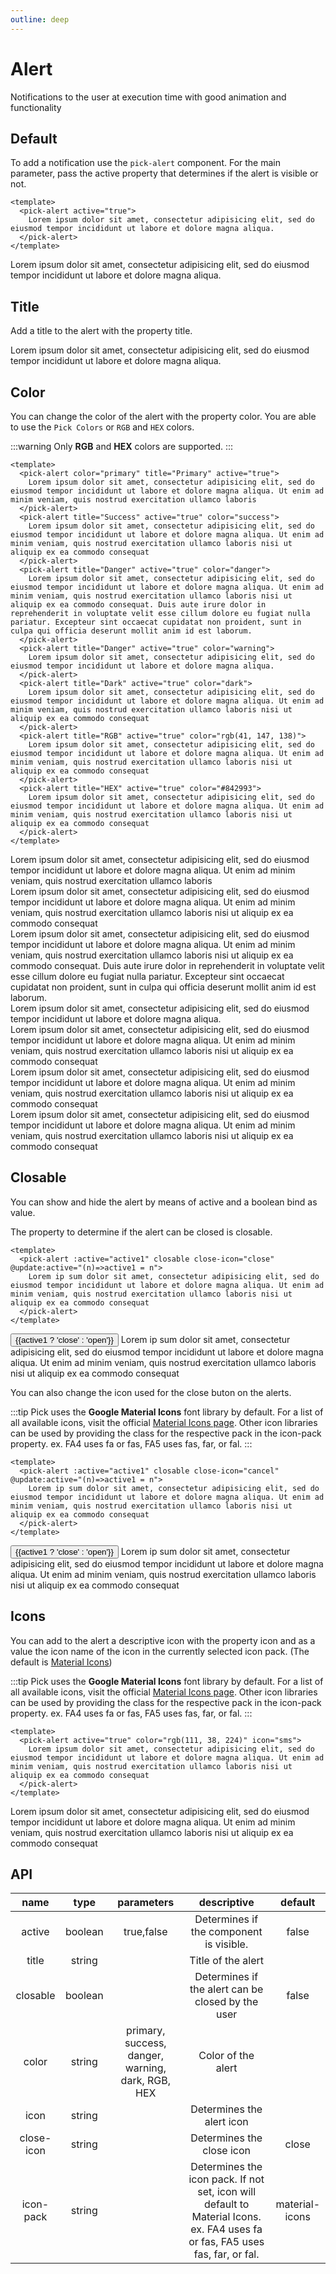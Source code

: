 ```yaml
---
outline: deep
---
```


<script setup lang="ts">
import {ref} from 'vue'
import {pickAlert} from '@elonehoo/pick'

const active1:boolean = ref(true)
</script>

# Alert

Notifications to the user at execution time with good animation and functionality

## Default

To add a notification use the `pick-alert` component. For the main parameter, pass the active property that determines if the alert is visible or not.

```vue
<template>
  <pick-alert active="true">
    Lorem ipsum dolor sit amet, consectetur adipisicing elit, sed do eiusmod tempor incididunt ut labore et dolore magna aliqua.
  </pick-alert>
</template>
```

<div >
  <pick-alert active="true">
    Lorem ipsum dolor sit amet, consectetur adipisicing elit, sed do eiusmod tempor incididunt ut labore et dolore magna aliqua.
  </pick-alert>
</div>

## Title

Add a title to the alert with the property title.

<div>
  <pick-alert title="Lorem ipsum dolor sit amet" color="rgb(231, 154, 23)" active="true">
    Lorem ipsum dolor sit amet, consectetur adipisicing elit, sed do eiusmod tempor incididunt ut labore et dolore magna aliqua.
  </pick-alert>
</div>

## Color

You can change the color of the alert with the property color. You are able to use the `Pick Colors` or `RGB` and `HEX` colors.

:::warning
Only **RGB** and **HEX** colors are supported.
:::

```vue
<template>
  <pick-alert color="primary" title="Primary" active="true">
    Lorem ipsum dolor sit amet, consectetur adipisicing elit, sed do eiusmod tempor incididunt ut labore et dolore magna aliqua. Ut enim ad minim veniam, quis nostrud exercitation ullamco laboris
  </pick-alert>
  <pick-alert title="Success" active="true" color="success">
    Lorem ipsum dolor sit amet, consectetur adipisicing elit, sed do eiusmod tempor incididunt ut labore et dolore magna aliqua. Ut enim ad minim veniam, quis nostrud exercitation ullamco laboris nisi ut aliquip ex ea commodo consequat
  </pick-alert>
  <pick-alert title="Danger" active="true" color="danger">
    Lorem ipsum dolor sit amet, consectetur adipisicing elit, sed do eiusmod tempor incididunt ut labore et dolore magna aliqua. Ut enim ad minim veniam, quis nostrud exercitation ullamco laboris nisi ut aliquip ex ea commodo consequat. Duis aute irure dolor in reprehenderit in voluptate velit esse cillum dolore eu fugiat nulla pariatur. Excepteur sint occaecat cupidatat non proident, sunt in culpa qui officia deserunt mollit anim id est laborum.
  </pick-alert>
  <pick-alert title="Danger" active="true" color="warning">
    Lorem ipsum dolor sit amet, consectetur adipisicing elit, sed do eiusmod tempor incididunt ut labore et dolore magna aliqua.
  </pick-alert>
  <pick-alert title="Dark" active="true" color="dark">
    Lorem ipsum dolor sit amet, consectetur adipisicing elit, sed do eiusmod tempor incididunt ut labore et dolore magna aliqua. Ut enim ad minim veniam, quis nostrud exercitation ullamco laboris nisi ut aliquip ex ea commodo consequat
  </pick-alert>
  <pick-alert title="RGB" active="true" color="rgb(41, 147, 138)">
    Lorem ipsum dolor sit amet, consectetur adipisicing elit, sed do eiusmod tempor incididunt ut labore et dolore magna aliqua. Ut enim ad minim veniam, quis nostrud exercitation ullamco laboris nisi ut aliquip ex ea commodo consequat
  </pick-alert>
  <pick-alert title="HEX" active="true" color="#842993">
    Lorem ipsum dolor sit amet, consectetur adipisicing elit, sed do eiusmod tempor incididunt ut labore et dolore magna aliqua. Ut enim ad minim veniam, quis nostrud exercitation ullamco laboris nisi ut aliquip ex ea commodo consequat
  </pick-alert>
</template>
```

<div>
  <pick-alert color="primary" title="Primary" active="true">
    Lorem ipsum dolor sit amet, consectetur adipisicing elit, sed do eiusmod tempor incididunt ut labore et dolore magna aliqua. Ut enim ad minim veniam, quis nostrud exercitation ullamco laboris
  </pick-alert>
  <br/>
  <pick-alert title="Success" active="true" color="success">
    Lorem ipsum dolor sit amet, consectetur adipisicing elit, sed do eiusmod tempor incididunt ut labore et dolore magna aliqua. Ut enim ad minim veniam, quis nostrud exercitation ullamco laboris nisi ut aliquip ex ea commodo consequat
  </pick-alert>
  <br/>
  <pick-alert title="Danger" active="true" color="danger">
    Lorem ipsum dolor sit amet, consectetur adipisicing elit, sed do eiusmod tempor incididunt ut labore et dolore magna aliqua. Ut enim ad minim veniam, quis nostrud exercitation ullamco laboris nisi ut aliquip ex ea commodo consequat. Duis aute irure dolor in reprehenderit in voluptate velit esse cillum dolore eu fugiat nulla pariatur. Excepteur sint occaecat cupidatat non proident, sunt in culpa qui officia deserunt mollit anim id est laborum.
  </pick-alert>
  <br/>
  <pick-alert title="Danger" active="true" color="warning">
    Lorem ipsum dolor sit amet, consectetur adipisicing elit, sed do eiusmod tempor incididunt ut labore et dolore magna aliqua.
  </pick-alert>
  <br/>
  <pick-alert title="Dark" active="true" color="dark">
    Lorem ipsum dolor sit amet, consectetur adipisicing elit, sed do eiusmod tempor incididunt ut labore et dolore magna aliqua. Ut enim ad minim veniam, quis nostrud exercitation ullamco laboris nisi ut aliquip ex ea commodo consequat
  </pick-alert>
  <br/>
  <pick-alert title="RGB" active="true" color="rgb(41, 147, 138)">
    Lorem ipsum dolor sit amet, consectetur adipisicing elit, sed do eiusmod tempor incididunt ut labore et dolore magna aliqua. Ut enim ad minim veniam, quis nostrud exercitation ullamco laboris nisi ut aliquip ex ea commodo consequat
  </pick-alert>
  <br/>
  <pick-alert title="HEX" active="true" color="#842993">
    Lorem ipsum dolor sit amet, consectetur adipisicing elit, sed do eiusmod tempor incididunt ut labore et dolore magna aliqua. Ut enim ad minim veniam, quis nostrud exercitation ullamco laboris nisi ut aliquip ex ea commodo consequat
  </pick-alert>
</div>

## Closable

You can show and hide the alert by means of active and a boolean bind as value.

The property to determine if the alert can be closed is closable.

```vue
<template>
  <pick-alert :active="active1" closable close-icon="close" @update:active="(n)=>active1 = n">
    Lorem ip sum dolor sit amet, consectetur adipisicing elit, sed do eiusmod tempor incididunt ut labore et dolore magna aliqua. Ut enim ad minim veniam, quis nostrud exercitation ullamco laboris nisi ut aliquip ex ea commodo consequat
  </pick-alert>
</template>
```

<div>
  <button @click="active1=!active1">{{active1 ? 'close' : 'open'}}</button>
  <pick-alert :active="active1" closable @update:active="(n)=>active1 = n" close-icon="close">
    Lorem ip sum dolor sit amet, consectetur adipisicing elit, sed do eiusmod tempor incididunt ut labore et dolore magna aliqua. Ut enim ad minim veniam, quis nostrud exercitation ullamco laboris nisi ut aliquip ex ea commodo consequat
  </pick-alert>
</div>

You can also change the icon used for the close buton on the alerts.

:::tip
Pick uses the **Google Material Icons** font library by default. For a list of all available icons, visit the official [Material Icons page](https://fonts.google.com/icons?selected=Material+Icons). Other icon libraries can be used by providing the class for the respective pack in the icon-pack property. ex. FA4 uses fa or fas, FA5 uses fas, far, or fal.
:::

```vue
<template>
  <pick-alert :active="active1" closable close-icon="cancel" @update:active="(n)=>active1 = n">
    Lorem ip sum dolor sit amet, consectetur adipisicing elit, sed do eiusmod tempor incididunt ut labore et dolore magna aliqua. Ut enim ad minim veniam, quis nostrud exercitation ullamco laboris nisi ut aliquip ex ea commodo consequat
  </pick-alert>
</template>
```

<div>
  <button @click="active1=!active1">{{active1 ? 'close' : 'open'}}</button>
  <pick-alert :active="active1" closable @update:active="(n)=>active1 = n" close-icon="cancel">
    Lorem ip sum dolor sit amet, consectetur adipisicing elit, sed do eiusmod tempor incididunt ut labore et dolore magna aliqua. Ut enim ad minim veniam, quis nostrud exercitation ullamco laboris nisi ut aliquip ex ea commodo consequat
  </pick-alert>
</div>

## Icons

You can add to the alert a descriptive icon with the property icon and as a value the icon name of the icon in the currently selected icon pack. (The default is [Material Icons](https://fonts.google.com/icons?selected=Material+Icons))

:::tip
Pick uses the **Google Material Icons** font library by default. For a list of all available icons, visit the official [Material Icons page](https://fonts.google.com/icons?selected=Material+Icons). Other icon libraries can be used by providing the class for the respective pack in the icon-pack property. ex. FA4 uses fa or fas, FA5 uses fas, far, or fal.
:::

```vue
<template>
  <pick-alert active="true" color="rgb(111, 38, 224)" icon="sms">
    Lorem ipsum dolor sit amet, consectetur adipisicing elit, sed do eiusmod tempor incididunt ut labore et dolore magna aliqua. Ut enim ad minim veniam, quis nostrud exercitation ullamco laboris nisi ut aliquip ex ea commodo consequat
  </pick-alert>
</template>
```

<div>
  <pick-alert active="true" color="rgb(111, 38, 224)" icon="sms">
    Lorem ipsum dolor sit amet, consectetur adipisicing elit, sed do eiusmod tempor incididunt ut labore et dolore magna aliqua. Ut enim ad minim veniam, quis nostrud exercitation ullamco laboris nisi ut aliquip ex ea commodo consequat
  </pick-alert>
</div>

## API

| name | type | parameters | descriptive | default |
| :----: | :----: | :-----------: | :-----------: | :-------: |
| active | boolean | true,false | Determines if the component is visible. | false |
| title | string | | Title of the alert | |
| closable | boolean | | Determines if the alert can be closed by the user | false |
| color | string | primary, success, danger, warning, dark, RGB, HEX | Color of the alert | |
| icon | string | | Determines the alert icon | |
| close-icon | string | | Determines the close icon | close |
| icon-pack | string | | Determines the icon pack. If not set, icon will default to Material Icons. ex. FA4 uses fa or fas, FA5 uses fas, far, or fal. | material-icons |
